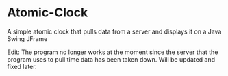 # Atomic-Clock
A simple atomic clock that pulls data from a server and displays it on a Java Swing JFrame

Edit:
The program no longer works at the moment since the server that the program uses to pull time data has been taken down. Will be updated and fixed later.
